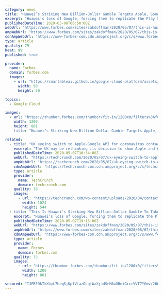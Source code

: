 ```yaml
---
category: news
title: "Huawei’s Striking New Billion-Dollar Gamble Targets Apple, Google (And Tesla)"
excerpt: "Huawei’s loss of Google, forcing them to replicate the Play Store and its underlying services, has sent China’s tech giant down an Apple-shaped path. A leading device manufacturer with its own app ecosystem,"
publishedDateTime: 2020-05-08T06:50:00Z
webUrl: "https://www.forbes.com/sites/zakdoffman/2020/05/07/this-is-huaweis-striking-new-billion-dollar-gamble-to-take-on-apple-google-and-tesla/"
ampWebUrl: "https://www.forbes.com/sites/zakdoffman/2020/05/07/this-is-huaweis-striking-new-billion-dollar-gamble-to-take-on-apple-google-and-tesla/amp/"
cdnAmpWebUrl: "https://www-forbes-com.cdn.ampproject.org/c/s/www.forbes.com/sites/zakdoffman/2020/05/07/this-is-huaweis-striking-new-billion-dollar-gamble-to-take-on-apple-google-and-tesla/amp/"
type: article
quality: 79
heat: 99
published: true

provider:
  name: Forbes
  domain: forbes.com
  images:
    - url: "https://smartableai.github.io/google-cloud-platform/assets/images/organizations/forbes.com-50x50.jpg"
      width: 50
      height: 50

topics:
  - Google Cloud

images:
  - url: "https://thumbor.forbes.com/thumbor/fit-in/1200x0/filters%3Aformat%28jpg%29/https%3A%2F%2Fspecials-images.forbesimg.com%2Fimageserve%2F1192081202%2F0x0.jpg"
    width: 1200
    height: 881
    title: "Huawei’s Striking New Billion-Dollar Gamble Targets Apple, Google (And Tesla)"

related:
  - title: "UK eyeing switch to Apple-Google API for coronavirus contacts tracing — report"
    excerpt: "The UK may be rethinking its decision to shun Apple and Google’s API for its national coronavirus contacts tracing app, according to the Financial Times, which reported yesterday that the government is paying an IT supplier to investigate whether it can integrate the tech giants’"
    publishedDateTime: 2020-05-07T10:34:00Z
    webUrl: "https://techcrunch.com/2020/05/07/uk-eyeing-switch-to-apple-google-api-for-coronavirus-contacts-tracing-report/"
    ampWebUrl: "https://techcrunch.com/2020/05/07/uk-eyeing-switch-to-apple-google-api-for-coronavirus-contacts-tracing-report/amp/"
    cdnAmpWebUrl: "https://techcrunch-com.cdn.ampproject.org/c/s/techcrunch.com/2020/05/07/uk-eyeing-switch-to-apple-google-api-for-coronavirus-contacts-tracing-report/amp/"
    type: article
    provider:
      name: TechCrunch
      domain: techcrunch.com
    quality: 78
    images:
      - url: "https://techcrunch.com/wp-content/uploads/2020/04/contact-tracing-api-google-apple.png?w=1024"
        width: 1024
        height: 544
  - title: "This Is Huawei’s Striking New Billion-Dollar Gamble To Take On Apple, Google (And Tesla)"
    excerpt: "Huawei’s loss of Google, forcing them to replicate the Play Store and its underlying services, has sent China’s tech giant down an Apple-shaped path. A leading device manufacturer with its own app ecosystem,"
    publishedDateTime: 2020-05-07T19:15:00Z
    webUrl: "https://www.forbes.com/sites/zakdoffman/2020/05/07/this-is-huaweis-striking-new-billion-dollar-gamble-to-take-on-apple-google-and-tesla/"
    ampWebUrl: "https://www.forbes.com/sites/zakdoffman/2020/05/07/this-is-huaweis-striking-new-billion-dollar-gamble-to-take-on-apple-google-and-tesla/amp/"
    cdnAmpWebUrl: "https://www-forbes-com.cdn.ampproject.org/c/s/www.forbes.com/sites/zakdoffman/2020/05/07/this-is-huaweis-striking-new-billion-dollar-gamble-to-take-on-apple-google-and-tesla/amp/"
    type: article
    provider:
      name: Forbes
      domain: forbes.com
    quality: 73
    images:
      - url: "https://thumbor.forbes.com/thumbor/fit-in/1200x0/filters%3Aformat%28jpg%29/https%3A%2F%2Fspecials-images.forbesimg.com%2Fimageserve%2F1192081202%2F0x0.jpg"
        width: 1200
        height: 881

secured: "IJERFOkTkXbpL7hoqSjKpfVfazOLqfWaXjudSeMAwOBniGrcrVVT7YGmv/26WzFAEnVtemcElPQPcwWNHY/mcJfRUlmujacjQbr/iYiZP7OEoqW3IxD31WAQE26eyelcZoknhwTNuHEjjAUiDSUlqwyGbbVMeyWAPvurmKMv1WE9SipofRwjZc50tnRmpXpUQGIUjg/nFSwdIwZ8IekVtxOtzNr8hq2nnxAM2b27eIYgV2F4afbyaaCSUu8xqY290ZV6IEBbwBaTJCXjQQHEGkXek/3k3LFTs7cAlGc5pITa26WbzPQlZ3f8ARsEfIIFmWcbLbY6Aqf0+/54Ijbl11x71CVEgsVool4v4wP/JpfSqB36WZ7+qZPTWc0BIniIUCMGYAO3KS/hysBzs3/xl6Tn92IpnPbn/ffjTcAFHuGut0vNDI5KpQELgZOTUbDjKA5ckXmOHZ33Fbzo9SRbFWWjfqzXax+425wbcPSqJSY=;Ly80VlV3reT9PyaZeR22uw=="
---
```


